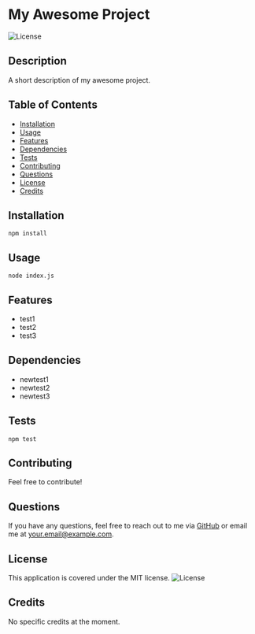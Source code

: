 # My Awesome Project

![License](https://img.shields.io/badge/License-MIT-blue.svg)

## Description
A short description of my awesome project.

## Table of Contents
- [Installation](#installation)
- [Usage](#usage)
- [Features](#features)
- [Dependencies](#dependencies)
- [Tests](#tests)
- [Contributing](#contributing)
- [Questions](#questions)
- [License](#license)
- [Credits](#credits)

## Installation
```
npm install
```

## Usage
```
node index.js
```

## Features
- test1
- test2
- test3

## Dependencies
- newtest1
- newtest2
- newtest3

## Tests
```
npm test
```

## Contributing
Feel free to contribute!

## Questions
If you have any questions, feel free to reach out to me via [GitHub](https://github.com/your-username) or email me at your.email@example.com.

## License
This application is covered under the MIT license. ![License](https://img.shields.io/badge/License-MIT-blue.svg)

## Credits
No specific credits at the moment.

